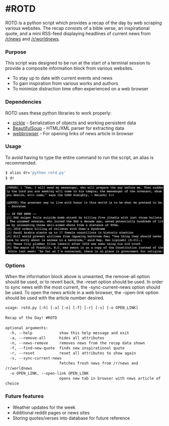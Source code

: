 # #ROTD
ROTD is a python script which provides a recap of the day by web scraping various websites. The recap consists of a bible verse, an inspirational quote, and a mini RSS-feed displaying headlines of current news from [/r/news] and [/r/worldnews].
### Purpose
This script was designed to be run at the start of a terminal session to provide a composite information block from various websites.
* To stay up to date with current events and news
* To gain inspiration from various works and authors
* To minimize distraction time often experienced on a web browser

### Dependencies
ROTD uses these python libraries to work properly:
* [pickle] - Serialization of objects and working persistent data
* [BeautifulSoup] - HTML/XML parser for extracting data
* [webbrowser] - For opening links of news article in browser

### Usage
To avoid having to type the entire command to run the script, an alias is recommended.
```sh
$ alias dr='python rotd.py'       
$ dr
```
![](screenshot.png)
### Options
When the information block above is unwanted, the remove-all option should be used, or to revert back, the -reset option should be used. In order to sync news with the most current, the -sync-current-news option should be used. To open the news article in a web browser, the -open-link option should be used with the article number desired.
```
usage: rotd.py [-h] [-a] [-n] [-f] [-r] [-s] [-o OPEN_LINK]

Recap of the Day! #ROTD

optional arguments:
  -h, --help            show this help message and exit
  -a, --remove-all      hides all attributes
  -n, --news-remove     removes news from the recap data shown
  -f, --find-new-quote  finds new inspirational quote
  -r, --reset           reset all attributes to show again
  -s, --sync-current-news
                        fetches fresh news from /r/news and /r/worldnews
  -o OPEN_LINK, --open-link OPEN_LINK
                        opens new tab in browser with news article of choice
```
### Future features
 - Weather updates for the week
 - Additional reddit pages or news sites
 - Storing quotes/verses into database for future reference
 
[//]: # 
   [/r/news]: <http://www.redddit.com/r/news>
   [/r/worldnews]: <http://www.reddit.com/r/worldnews>
   [pickle]: <https://docs.python.org/2/library/pickle.html#module-pickle>
   [BeautifulSoup]: <http://www.crummy.com/software/BeautifulSoup/bs4/doc/>
   [webbrowser]: <https://docs.python.org/2/library/webbrowser.html>

  

